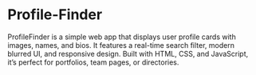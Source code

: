 # Profile-Finder
ProfileFinder is a simple web app that displays user profile cards with images, names, and bios. It features a real-time search filter, modern blurred UI, and responsive design. Built with HTML, CSS, and JavaScript, it’s perfect for portfolios, team pages, or directories.
